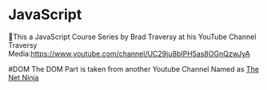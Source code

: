 # JavaScript
:tada:This a JavaScript Course Series by Brad Traversy at his YouTube Channel Traversy Media:https://www.youtube.com/channel/UC29ju8bIPH5as8OGnQzwJyA

#DOM
The DOM Part is taken from another Youtube Channel Named as [The Net Ninja](https://www.youtube.com/watch?v=FIORjGvT0kk&list=PL4cUxeGkcC9gfoKa5la9dsdCNpuey2s-V) 
